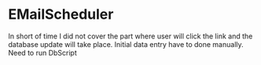 # EMailScheduler

In short of time I did not cover the part where user will click the link and the database update will take place. 
Initial data entry have to done manually.
Need to run DbScript
